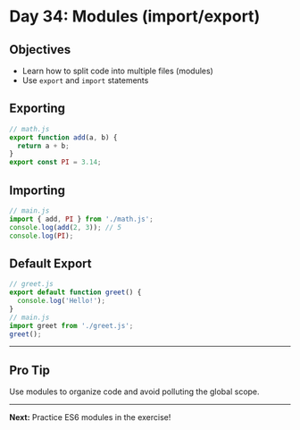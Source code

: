 # Day 34: Modules (import/export)

## Objectives
- Learn how to split code into multiple files (modules)
- Use `export` and `import` statements

## Exporting
```js
// math.js
export function add(a, b) {
  return a + b;
}
export const PI = 3.14;
```

## Importing
```js
// main.js
import { add, PI } from './math.js';
console.log(add(2, 3)); // 5
console.log(PI);
```

## Default Export
```js
// greet.js
export default function greet() {
  console.log('Hello!');
}
// main.js
import greet from './greet.js';
greet();
```

---

## Pro Tip
Use modules to organize code and avoid polluting the global scope.

---

**Next:** Practice ES6 modules in the exercise!
